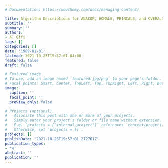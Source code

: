 ```yaml
---
# Documentation: https://wowchemy.com/docs/managing-content/

title: Algorithm Descriptions for ANACOR, HOMALS, PRINCALS, and OVERALS
subtitle: ''
summary: ''
authors:
- A. Gifi
tags: []
categories: []
date: '1989-01-01'
lastmod: 2021-10-25T15:57:01-04:00
featured: false
draft: false

# Featured image
# To use, add an image named `featured.jpg/png` to your page's folder.
# Focal points: Smart, Center, TopLeft, Top, TopRight, Left, Right, BottomLeft, Bottom, BottomRight.
image:
  caption: ''
  focal_point: ''
  preview_only: false

# Projects (optional).
#   Associate this post with one or more of your projects.
#   Simply enter your project's folder or file name without extension.
#   E.g. `projects = ["internal-project"]` references `content/project/deep-learning/index.md`.
#   Otherwise, set `projects = []`.
projects: []
publishDate: '2021-10-25T19:57:01.272761Z'
publication_types:
- '4'
abstract: ''
publication: ''
---
```

